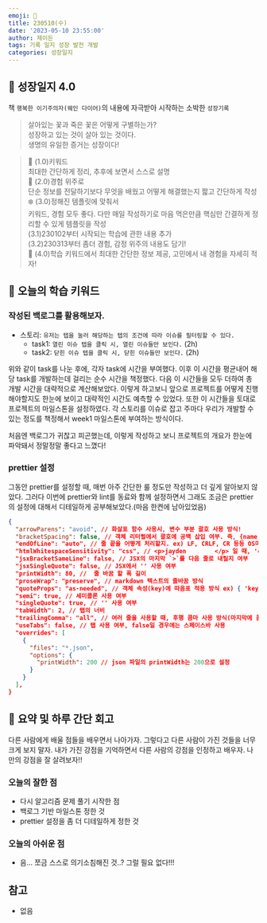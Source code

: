 ```yaml
---
emoji: 🌱
title: 230510(수)
date: '2023-05-10 23:55:00'
author: 제이든
tags: 기록 일지 성장 발전 개발
categories: 성장일지
---
```


## 🎄 성장일지 4.0

책 `행복한 이기주의자(웨인 다이어)`의 내용에 자극받아 시작하는 소박한 `성장기록`

> 살아있는 꽃과 죽은 꽃은 어떻게 구별하는가?<br/>
> 성장하고 있는 것이 살아 있는 것이다.<br/>
> 생명의 유일한 증거는 성장이다!

> 🌳 (1.0)키워드<br/>
> 최대한 간단하게 정리, 추후에 보면서 스스로 설명<br/>
> 🍉 (2.0)경험 위주로<br/>
> 단순 정보를 전달하기보다 무엇을 배웠고 어떻게 해결했는지 짧고 간단하게 작성<br/>
> ❄️ (3.0)정해진 템플릿에 맞춰서<br/>
> 키워드, 경험 모두 좋다. 다만 매일 작성하기로 마음 먹은만큼 핵심만 간결하게 정리할 수 있게 템플릿을 작성<br/>
> (3.1)230102부터 시작되는 학습에 관한 내용 추가<br/>
> (3.2)230313부터 좀더 경험, 감정 위주의 내용도 담기!<br/>
> 🌾 (4.0)학습 키워드에서 최대한 간단한 정보 제공, 고민에서 내 경험을 자세히 적자!<br/>

## 🔑 오늘의 학습 키워드

### 작성된 백로그를 활용해보자.

- 스토리: `유저는 텝을 눌러 해당하는 텝의 조건에 따라 이슈를 필터링할 수 있다.`
  - task1: `열린 이슈 텝을 클릭 시, 열린 이슈들만 보인다.` (2h)
  - task2: `닫힌 이슈 텝을 클릭 시, 닫힌 이슈들만 보인다.` (2h)

위와 같이 task를 나눈 후에, 각자 task에 시간을 부여했다. 이후 이 시간을 평균내어 해당 task를 개발하는데 걸리는 순수 시간을 책정했다. 
다음 이 시간들을 모두 더하여 총 개발 시간을 대략적으로 계산해보았다. 이렇게 하고보니 앞으로 프로젝트를 어떻게 진행해야할지도 한눈에 보이고 대략적인 시간도 예측할 수 있었다.
또한 이 시간들을 토대로 프로젝트의 마일스톤을 설정하였다. 각 스토리를 이슈로 잡고 주마다 우리가 개발할 수 있는 정도를 책정해서 week1 마일스톤에 부여하는 방식이다.

처음엔 백로그가 귀찮고 피곤했는데, 이렇게 작성하고 보니 프로젝트의 개요가 한눈에 파악돼서 정말정말 좋다고 느꼈다!

### prettier 설정

그동안 prettier를 설정할 때, 매번 아주 간단한 룰 정도만 작성하고 더 깊게 알아보지 않았다. 그러다 이번에 prettier와 lint를 동료와 함께 설정하면서 그래도 조금은
prettier의 설정에 대해서 디테일하게 공부해보았다.(마음 한켠에 남아있었음)

```json
{
  "arrowParens": "avoid", // 화살표 함수 사용시, 변수 부분 괄호 사용 방식!
  "bracketSpacing": false, // 객체 리터럴에서 괄호에 공백 삽입 여부. 즉, {name: 'Jayden'} 또는 { name: 'Jayden' }
  "endOfLine": "auto", // 줄 끝을 어떻게 처리할지. ex) LF, CRLF, CR 등등 OS마다 다르다.
  "htmlWhitespaceSensitivity": "css", // <p>jayden        </p> 일 때, 'css'는 공백을 무시하지만(공백을 제거하고 보여준다.) 'strict'는 공백을 무시하지 않는다.
  "jsxBracketSameLine": false, // JSX의 마지막 `>`를 다음 줄로 내릴지 여부 
  "jsxSingleQuote": false, // JSX에서 '' 사용 여부
  "printWidth": 80, //  줄 바꿈 할 폭 길이
  "proseWrap": "preserve", // markdown 텍스트의 줄바꿈 방식
  "quoteProps": "as-needed", // 객체 속성(key)에 따옴표 적용 방식 ex) { 'key': value } 또는 { key: value }
  "semi": true, // 세미콜론 사용 여부
  "singleQuote": true, // '' 사용 여부
  "tabWidth": 2, // 탭의 너비 
  "trailingComma": "all", // 여러 줄을 사용할 때, 후행 콤마 사용 방식(마지막에 콤마를 붙여준다.)
  "useTabs": false, // 탭 사용 여부, false일 경우에는 스페이스바 사용
  "overrides": [ 
    {
      "files": "*.json",
      "options": {
        "printWidth": 200 // json 파일의 printWidth는 200으로 설정
      }
    }
  ], 
}
```

## 📝 요약 및 하루 간단 회고

다른 사람에게 배울 점들을 배우면서 나아가자. 그렇다고 다른 사람이 가진 것들을 너무 크게 보지 말자. 내가 가진 강점을 기억하면서 다른 사람의 강점을 인정하고 배우자.
나만의 강점을 잘 살려보자!!

### 오늘의 잘한 점

- 다시 알고리즘 문제 풀기 시작한 점
- 백로그 기반 마일스톤 정한 것
- prettier 설정을 좀 더 디테일하게 정한 것

### 오늘의 아쉬운 점

- 음... 쪼금 스스로 의기소침해진 것..? 그럴 필요 없다!!!

## 참고

- 없음

```toc

```
